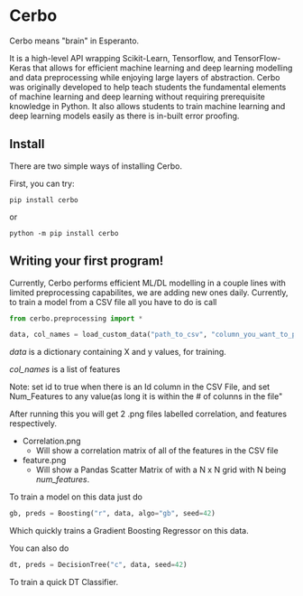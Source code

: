 # Cerbo

Cerbo means "brain" in Esperanto. 

It is a high-level API wrapping Scikit-Learn, Tensorflow, and TensorFlow-Keras that allows for efficient machine learning and deep learning modelling and data preprocessing while enjoying large layers of abstraction. Cerbo was originally developed to help teach students the fundamental elements of machine learning and deep learning without requiring prerequisite knowledge in Python. It also allows students to train machine learning and deep learning models easily as there is in-built error proofing.

## Install

There are two simple ways of installing Cerbo.

First, you can try:
```
pip install cerbo
```

or

```
python -m pip install cerbo
```

## Writing your first program!

Currently, Cerbo performs efficient ML/DL modelling in a couple lines with limited preprocessing capabilites, we are adding new ones daily. Currently, to train a model from a CSV file all you have to do is call 

```python
from cerbo.preprocessing import *

data, col_names = load_custom_data("path_to_csv", "column_you_want_to_predict", num_features=4, id=False)
```

*data* is a dictionary containing X and y values, for training.


*col_names* is a list of features 


Note: set id to true when there is an Id column in the CSV File, and set Num_Features to any value(as long it is within the # of colunns in the file"


After running this you will get 2 .png files labelled correlation, and features respectively.
* Correlation.png
  * Will show a correlation matrix of all of the features in the CSV file
* feature.png
  * Will show a Pandas Scatter Matrix of with a N x N grid with N being *num_features*.
 

To train a model on this data just do


```python
gb, preds = Boosting("r", data, algo="gb", seed=42) 
```


Which quickly trains a Gradient Boosting Regressor on this data. 


You can also do 

```python
dt, preds = DecisionTree("c", data, seed=42)
```

To train a quick DT Classifier. 
